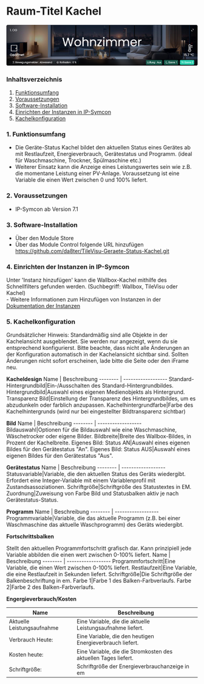# Raum-Titel Kachel
![Raum-Titel Kachel](https://github.com/da8ter/images/blob/1c5fe63e9757e81e6d8c4c84a63e0b39fa00247c/raum_header.jpg)


### Inhaltsverzeichnis

1. [Funktionsumfang](#1-funktionsumfang)
2. [Voraussetzungen](#2-voraussetzungen)
3. [Software-Installation](#3-software-installation)
4. [Einrichten der Instanzen in IP-Symcon](#4-einrichten-der-instanzen-in-ip-symcon)
5. [Kachelkonfiguration](#5-Kachelkonfiguration)

### 1. Funktionsumfang

* Die Geräte-Status Kachel bildet den aktuellen Status eines Gerätes ab mit Restlaufzeit, Energieverbrauch, Gerätestatus und Programm. (ideal für Waschmaschine, Trockner, Spülmaschine etc.)
* Weiterer Einsatz kann die Anzeige eines Leistungswertes sein wie z.B. die momentane Leistung einer PV-Anlage. Voraussetzung ist eine Variable die einen Wert zwischen 0 und 100% liefert.

### 2. Voraussetzungen

- IP-Symcon ab Version 7.1

### 3. Software-Installation

* Über den Module Store
* Über das Module Control folgende URL hinzufügen
https://github.com/da8ter/TileVisu-Geraete-Status-Kachel.git


### 4. Einrichten der Instanzen in IP-Symcon

 Unter 'Instanz hinzufügen' kann die Wallbox-Kachel mithilfe des Schnellfilters gefunden werden. (Suchbegriff: Wallbox, TileVisu oder Kachel)  
	- Weitere Informationen zum Hinzufügen von Instanzen in der [Dokumentation der Instanzen](https://www.symcon.de/service/dokumentation/konzepte/instanzen/#Instanz_hinzufügen)

### 5. Kachelkonfiguration

Grundsätzlicher Hinweis:
Standardmäßig sind alle Objekte in der Kachelansicht ausgeblendet. Sie werden nur angezeigt, wenn du sie entsprechend konfigurierst. Bitte beachte, dass nicht alle Änderungen an der Konfiguration automatisch in der Kachelansicht sichtbar sind. Sollten Änderungen nicht sofort erscheinen, lade bitte die Seite oder den iFrame neu.

__Kacheldesign__
Name     | Beschreibung
-------- | ------------------
Standard-Hintergrundbild|Ein-/Ausschalten des Standard-Hintergrundbildes.
Hintergrundbild|Auswahl eines eigenen Medienobjekts als Hintergrund.
Transparenz Bild|Einstellung der Transparenz des Hintergrundbildes, um es abzudunkeln oder farblich anzupassen. 
Kachelhintergrundfarbe|Farbe des Kachelhintergrunds (wird nur bei eingestellter Bildtransparenz sichtbar)

__Bild__
Name     | Beschreibung
-------- | ------------------
Bildauswahl|Optionen für die Bildauswahl wie eine Waschmaschine, Wäschetrocker oder eigene Bilder.
Bildbreite|Breite des Wallbox-Bildes, in Prozent der Kachelbreite.
Eigenes Bild: Status AN|Auswahl eines eigenen Bildes für den Gerätestatus "An".
Eigenes Bild: Status AUS|Auswahl eines eigenen Bildes für den Gerätestatus "Aus".

__Gerätestatus__
Name     | Beschreibung
-------- | ------------------
Statusvariable|Variable, die den aktuellen Status des Geräts wiedergibt. Erfordert eine Integer-Variable mit einem Variablenprofil mit Zustandsassoziationen.
Schriftgröße|Schriftgröße des Statustextes in EM.
Zuordnung|Zuweisung von Farbe Bild und Statusbalken aktiv je nach Gerätestatus-Status.

__Programm__
Name     | Beschreibung
-------- | ------------------
Programmvariable|Variable, die das aktuelle Programm (z.B. bei einer Waschmaschine das aktuelle Waschprogramm) des Geräts wiedergibt.

__Fortschrittsbalken__

Stellt den aktuellen Programmfortschritt grafisch dar. Kann prinzipiell jede Variable abbilden die einen wert zwischen 0-100% liefert.
Name     | Beschreibung
-------- | ------------------
Programmfortschritt|Eine Variable, die einen Wert zwischen 0-100% liefert.
Restlaufzeit|Eine Variable, die eine Restlaufzeit in Sekunden liefert.
Schriftgröße|Die Schriftgröße der Balkenbeschriftung in em.
Farbe 1|Farbe 1 des Balken-Farbverlaufs.
Farbe 2|Farbe 2 des Balken-Farbverlaufs.

__Engergieverbrauch/Kosten__

Name     | Beschreibung
-------- | ------------------
Aktuelle Leistungsaufnahme|Eine Variable, die die aktuelle Leistungsaufnahme liefert.
Verbrauch Heute:|Eine Variable, die den heutigen Energieverbrauch liefert.
Kosten heute:|Eine Variable, die die Stromkosten des aktuellen Tages liefert.
Schriftgröße:|Schriftgröße der Energieverbrauchanzeige in em
